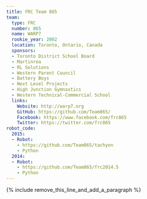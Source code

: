 ```yaml
---
title: FRC Team 865
team:
  type: FRC
  number: 865
  name: WARP7
  rookie_year: 2002
  location: Toronto, Ontario, Canada
  sponsors:
  - Toronto District School Board
  - Martinrea
  - RL Solutions
  - Western Parent Council
  - Battery Boys
  - Next Level Projects
  - High Junction Gymnastics
  - Western Technical-Commercial School
  links:
    Website: http://warp7.org
    GitHub: https://github.com/Team865/
    Facebook: https://www.facebook.com/frc865
    Twitter: https://twitter.com/frc865
robot_code:
  2015:
  - Robot:
    - https://github.com/Team865/tachyon
    - Python
  2014:
  - Robot:
    - https://github.com/Team865/frc2014.5
    - Python
---
```


{% include remove_this_line_and_add_a_paragraph %}